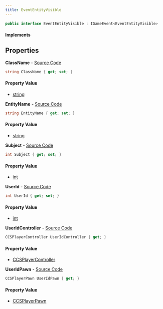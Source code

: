```yaml
---
title: EventEntityVisible
---
```


```csharp
public interface EventEntityVisible : IGameEvent<EventEntityVisible>
```

#### Implements

## Properties

**ClassName** - [Source Code](https://github.com/swiftly-solution/swiftlys2/blob/main/managed/src/SwiftlyS2.Generated/GameEvents/Interfaces/EventEntityVisible.cs#L50)

```csharp
string ClassName { get; set; }
```

#### Property Value

- [string](https://learn.microsoft.com/dotnet/api/system.string)

**EntityName** - [Source Code](https://github.com/swiftly-solution/swiftlys2/blob/main/managed/src/SwiftlyS2.Generated/GameEvents/Interfaces/EventEntityVisible.cs#L57)

```csharp
string EntityName { get; set; }
```

#### Property Value

- [string](https://learn.microsoft.com/dotnet/api/system.string)

**Subject** - [Source Code](https://github.com/swiftly-solution/swiftlys2/blob/main/managed/src/SwiftlyS2.Generated/GameEvents/Interfaces/EventEntityVisible.cs#L43)

```csharp
int Subject { get; set; }
```

#### Property Value

- [int](https://learn.microsoft.com/dotnet/api/system.int32)

**UserId** - [Source Code](https://github.com/swiftly-solution/swiftlys2/blob/main/managed/src/SwiftlyS2.Generated/GameEvents/Interfaces/EventEntityVisible.cs#L36)

```csharp
int UserId { get; set; }
```

#### Property Value

- [int](https://learn.microsoft.com/dotnet/api/system.int32)

**UserIdController** - [Source Code](https://github.com/swiftly-solution/swiftlys2/blob/main/managed/src/SwiftlyS2.Generated/GameEvents/Interfaces/EventEntityVisible.cs#L22)

```csharp
CCSPlayerController UserIdController { get; }
```

#### Property Value

- [CCSPlayerController](/docs/api/shared/schemadefinitions/ccsplayercontroller)

**UserIdPawn** - [Source Code](https://github.com/swiftly-solution/swiftlys2/blob/main/managed/src/SwiftlyS2.Generated/GameEvents/Interfaces/EventEntityVisible.cs#L29)

```csharp
CCSPlayerPawn UserIdPawn { get; }
```

#### Property Value

- [CCSPlayerPawn](/docs/api/shared/schemadefinitions/ccsplayerpawn)

